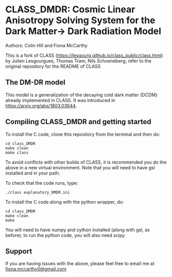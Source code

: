 CLASS_DMDR: Cosmic Linear Anisotropy Solving System for the Dark Matter-> Dark Radiation Model
==============================================

Authors: Colin Hill and Fiona McCarthy

This is a fork of CLASS (https://lesgourg.github.io/class_public/class.html) by 
Julien Lesgourgues, Thomas Tram, Nils Schoeneberg; refer to the original repository
for the README of CLASS


The DM-DR model
-----------------------------------

This model is a generalization of the decaying cold dark matter (DCDM) already implemented 
in CLASS.
It was introduced in https://arxiv.org/abs/1803.03644. 

Compiling CLASS_DMDR and getting started
-----------------------------------

To install the C code, clone this repository from the terminal and then do:

    cd class_DMDR
    make clean
    make class

To avoid conflicts with other builds of CLASS, it is recommended you do the above in a new 
virtual environment. Note that you will need to have gsl installed and in your path.

To check that the code runs, type:

    ./class explanatory_DMDR.ini
    
To install the C code along with the python wrapper, do:

    cd class_DMDR
    make clean
    make 
    
You will need to have numpy and cython installed (along with gsl, as before); to run
the python code, you will also need scipy.

Support
-----------------------------------

If you are having issues with the above, please feel free to email me at fiona.mccarthy0@gmail.com
